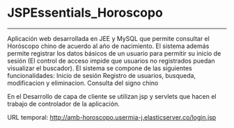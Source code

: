 # JSPEssentials_Horoscopo
-------------------------

Aplicación web desarrollada en JEE y MySQL que permite consultar el Horóscopo chino de acuerdo al año
de nacimiento. 
El sistema además permite registrar los datos básicos de un usuario para permitir su inicio de sesión (El control de acceso impide que usuarios no registrados puedan visualizar el buscador). 
El sistema se compone de las siguientes funcionalidades:
Inicio de sesión
Registro de usuarios, busqueda, modificacion y eliminacion.
Consulta del signo chino

En el Desarrollo de capa de cliente se utilizan jsp y servlets que hacen el trabajo de controlador de la
aplicación. 

URL temporal: http://amb-horoscopo.usermia-j.elasticserver.co/login.jsp
